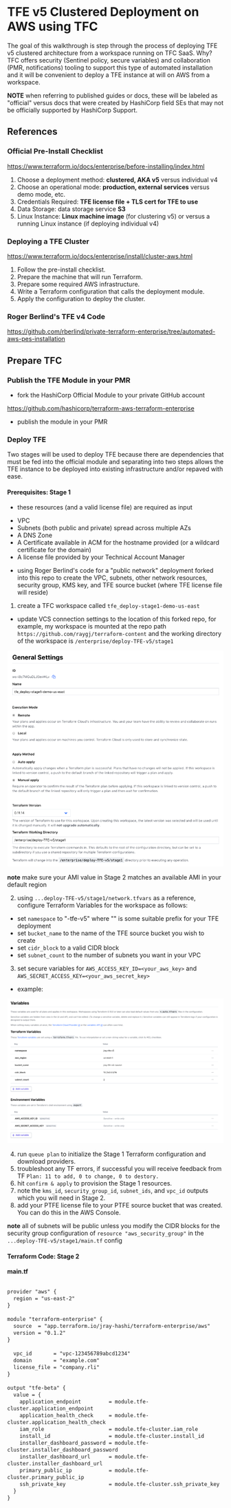 # TFE v5 Clustered Deployment on AWS using TFC

The goal of this walkthrough is step through the process of deploying TFE v5 clustered architecture from a workspace running on TFC SaaS. Why? TFC offers security (Sentinel policy, secure variables) and collaboration (PMR, notifications) tooling to support this type of automated installation and it will be convenient to deploy a TFE instance at will on AWS from a workspace.

**NOTE** when referring to published guides or docs, these will be labeled as "official" versus docs that were created by HashiCorp field SEs that may not be officially supported by HashiCorp Support.

## References

### Official Pre-Install Checklist

https://www.terraform.io/docs/enterprise/before-installing/index.html

1. Choose a deployment method: **clustered, AKA v5** versus individual v4
2. Choose an operational mode: **production, external services** versus demo mode, etc.
3. Credentials Required: **TFE license file + TLS cert for TFE to use**
4. Data Storage: data storage service **S3**
5. Linux Instance: **Linux machine image** (for clustering v5) or versus a running Linux instance (if deploying individual v4)

### Deploying a TFE Cluster

https://www.terraform.io/docs/enterprise/install/cluster-aws.html

1. Follow the pre-install checklist.
2. Prepare the machine that will run Terraform.
3. Prepare some required AWS infrastructure.
4. Write a Terraform configuration that calls the deployment module.
5. Apply the configuration to deploy the cluster.

### Roger Berlind's TFE v4 Code

https://github.com/rberlind/private-terraform-enterprise/tree/automated-aws-pes-installation

## Prepare TFC

### Publish the TFE Module in your PMR

- fork the HashiCorp Official Module to your private GitHub account

https://github.com/hashicorp/terraform-aws-terraform-enterprise

- publish the module in your PMR

### Deploy TFE

Two stages will be used to deploy TFE because there are dependencies that must be fed into the official module and separating into two steps allows the TFE instance to be deployed into existing infrastructure and/or repaved with ease.

#### Prerequisites: Stage 1

- these resources (and a valid license file) are required as input

* VPC
* Subnets (both public and private) spread across multiple AZs
* A DNS Zone
* A Certificate available in ACM for the hostname provided (or a wildcard certificate for the domain)
* A license file provided by your Technical Account Manager

- using Roger Berlind's code for a "public network" deployment forked into this repo to create the VPC, subnets, other network resources, security group, KMS key, and TFE source bucket (where TFE license file will reside)


1. create a TFC workspace called `tfe_deploy-stage1-demo-us-east`

- update VCS connection settings to the location of this forked repo, for example, my workspace is mounted at the repo path `https://github.com/raygj/terraform-content` and the working directory of the workspace is `/enterprise/deploy-TFE-v5/stage1`

![screenshot](/images/tfe-v5-deploy-stage1-workspace2.png)

**note** make sure your AMI value in Stage 2 matches an available AMI in your default region

2. using `...deploy-TFE-v5/stage1/network.tfvars` as a reference, configure Terraform Variables for the workspace as follows:

- set `namespace` to "<name>-tfe-v5" where "<name>" is some suitable prefix for your TFE deployment
- set `bucket_name` to the name of the TFE source bucket you wish to create
- set `cidr_block` to a valid CIDR block
- set `subnet_count` to the number of subnets you want in your VPC

3. set secure variables for `AWS_ACCESS_KEY_ID=<your_aws_key>` and `AWS_SECRET_ACCESS_KEY=<your_aws_secret_key>`

- example:

![screenshot](/images/tfe-v5-terraform-vars2.png)


4. run `queue plan` to initialize the Stage 1 Terraform configuration and download providers.
5. troubleshoot any TF errors, if successful you will receive feedback from TF `Plan: 11 to add, 0 to change, 0 to destory.`
6. hit `confirm & apply` to provision the Stage 1 resources.
7. note the `kms_id`, `security_group_id`, `subnet_ids`, and `vpc_id` outputs which you will need in Stage 2.
8. add your PTFE license file to your PTFE source bucket that was created. You can do this in the AWS Console.

**note** all of subnets will be public unless you modify the CIDR blocks for the security group configuration of `resource "aws_security_group"` in the `...deploy-TFE-v5/stage1/main.tf` config

#### Terraform Code: Stage 2


**main.tf**


```

provider "aws" {
  region = "us-east-2"
}

module "terraform-enterprise" {
  source  = "app.terraform.io/jray-hashi/terraform-enterprise/aws"
  version = "0.1.2"
}

  vpc_id       = "vpc-123456789abcd1234"
  domain       = "example.com"
  license_file = "company.rli"
}

output "tfe-beta" {
  value = {
    application_endpoint         = module.tfe-cluster.application_endpoint
    application_health_check     = module.tfe-cluster.application_health_check
    iam_role                     = module.tfe-cluster.iam_role
    install_id                   = module.tfe-cluster.install_id
    installer_dashboard_password = module.tfe-cluster.installer_dashboard_password
    installer_dashboard_url      = module.tfe-cluster.installer_dashboard_url
    primary_public_ip            = module.tfe-cluster.primary_public_ip
    ssh_private_key              = module.tfe-cluster.ssh_private_key
  }
}

```

